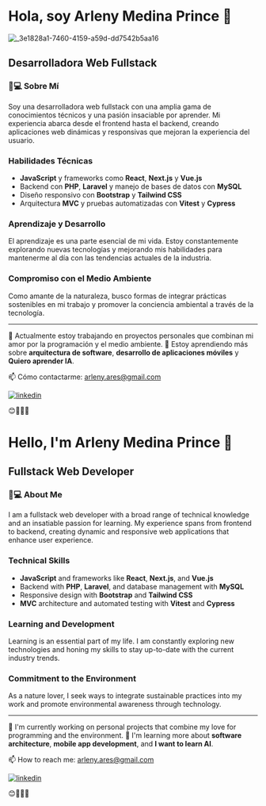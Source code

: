 # Hola, soy Arleny Medina Prince 👋
![_3e1828a1-7460-4159-a59d-dd7542b5aa16](https://github.com/ArlenyAres/ArlenyAres/assets/122264533/c32579d2-b495-462c-822c-c14ecf67f991)

## Desarrolladora Web Fullstack

### 🌿💻 Sobre Mí
Soy una desarrolladora web fullstack con una amplia gama de conocimientos técnicos y una pasión insaciable por aprender. Mi experiencia abarca desde el frontend hasta el backend, creando aplicaciones web dinámicas y responsivas que mejoran la experiencia del usuario.

### Habilidades Técnicas
- **JavaScript** y frameworks como **React**, **Next.js** y **Vue.js**
- Backend con **PHP**, **Laravel** y manejo de bases de datos con **MySQL**
- Diseño responsivo con **Bootstrap** y **Tailwind CSS**
- Arquitectura **MVC** y pruebas automatizadas con **Vitest** y **Cypress**

### Aprendizaje y Desarrollo
El aprendizaje es una parte esencial de mi vida. Estoy constantemente explorando nuevas tecnologías y mejorando mis habilidades para mantenerme al día con las tendencias actuales de la industria.

### Compromiso con el Medio Ambiente
Como amante de la naturaleza, busco formas de integrar prácticas sostenibles en mi trabajo y promover la conciencia ambiental a través de la tecnología.

---

🔭 Actualmente estoy trabajando en proyectos personales que combinan mi amor por la programación y el medio ambiente.
🌱 Estoy aprendiendo más sobre **arquitectura de software**,  **desarrollo de aplicaciones móviles** y **Quiero aprender IA**.

📫 Cómo contactarme: [arleny.ares@gmail.com](arleny.ares@gmail.com)

[![linkedin](https://img.shields.io/badge/linkedin-0A66C2?style=for-the-badge&logo=linkedin&logoColor=white)](https://www.linkedin.com/in/arleny-medina-prince)

😊👩‍💻🌱



# Hello, I'm Arleny Medina Prince 👋

## Fullstack Web Developer  

### 🌿💻 About Me
I am a fullstack web developer with a broad range of technical knowledge and an insatiable passion for learning. My experience spans from frontend to backend, creating dynamic and responsive web applications that enhance user experience.

### Technical Skills
- **JavaScript** and frameworks like **React**, **Next.js**, and **Vue.js**
- Backend with **PHP**, **Laravel**, and database management with **MySQL**
- Responsive design with **Bootstrap** and **Tailwind CSS**
- **MVC** architecture and automated testing with **Vitest** and **Cypress**

### Learning and Development
Learning is an essential part of my life. I am constantly exploring new technologies and honing my skills to stay up-to-date with the current industry trends.

### Commitment to the Environment
As a nature lover, I seek ways to integrate sustainable practices into my work and promote environmental awareness through technology.

---

🔭 I'm currently working on personal projects that combine my love for programming and the environment.
🌱 I'm learning more about **software architecture**, **mobile app development**, and **I want to learn AI**.

📫 How to reach me: [arleny.ares@gmail.com](mailto:arleny.ares@gmail.com)

[![linkedin](https://img.shields.io/badge/linkedin-0A66C2?style=for-the-badge&logo=linkedin&logoColor=white)](https://www.linkedin.com/in/arleny-medina-prince)


😊👩‍💻🌱
